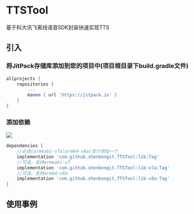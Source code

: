 # TTSTool
基于科大讯飞离线语音SDK封装快速实现TTS
## 引入

### 将JitPack存储库添加到您的项目中(项目根目录下build.gradle文件)
```gradle
allprojects {
    repositories {
        ...
        maven { url 'https://jitpack.io' }
    }
}
```
### 添加依赖
[![](https://jitpack.io/v/shenbengit/TTSTool.svg)](https://jitpack.io/#shenbengit/TTSTool)
```gradle
dependencies {
    //必选(armeabi-v7a|arm64-v8a)至少添加一个
    implementation 'com.github.shenbengit.TTSTool:lib:Tag'
    //可选，支持armeabi-v7
    implementation 'com.github.shenbengit.TTSTool:lib-v7a:Tag'
    //可选，支持arm64-v8a
    implementation 'com.github.shenbengit.TTSTool:lib-v8a:Tag'
}
```
## 使用事例

```kotlin

```

